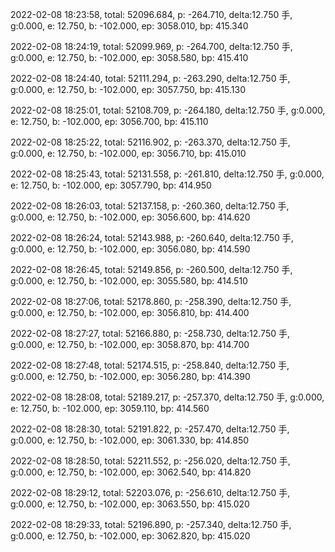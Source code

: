 2022-02-08 18:23:58, total: 52096.684, p: -264.710, delta:12.750 手, g:0.000, e: 12.750, b: -102.000, ep: 3058.010, bp: 415.340

2022-02-08 18:24:19, total: 52099.969, p: -264.700, delta:12.750 手, g:0.000, e: 12.750, b: -102.000, ep: 3058.580, bp: 415.410

2022-02-08 18:24:40, total: 52111.294, p: -263.290, delta:12.750 手, g:0.000, e: 12.750, b: -102.000, ep: 3057.750, bp: 415.130

2022-02-08 18:25:01, total: 52108.709, p: -264.180, delta:12.750 手, g:0.000, e: 12.750, b: -102.000, ep: 3056.700, bp: 415.110

2022-02-08 18:25:22, total: 52116.902, p: -263.370, delta:12.750 手, g:0.000, e: 12.750, b: -102.000, ep: 3056.710, bp: 415.010

2022-02-08 18:25:43, total: 52131.558, p: -261.810, delta:12.750 手, g:0.000, e: 12.750, b: -102.000, ep: 3057.790, bp: 414.950

2022-02-08 18:26:03, total: 52137.158, p: -260.360, delta:12.750 手, g:0.000, e: 12.750, b: -102.000, ep: 3056.600, bp: 414.620

2022-02-08 18:26:24, total: 52143.988, p: -260.640, delta:12.750 手, g:0.000, e: 12.750, b: -102.000, ep: 3056.080, bp: 414.590

2022-02-08 18:26:45, total: 52149.856, p: -260.500, delta:12.750 手, g:0.000, e: 12.750, b: -102.000, ep: 3055.580, bp: 414.510

2022-02-08 18:27:06, total: 52178.860, p: -258.390, delta:12.750 手, g:0.000, e: 12.750, b: -102.000, ep: 3056.810, bp: 414.400

2022-02-08 18:27:27, total: 52166.880, p: -258.730, delta:12.750 手, g:0.000, e: 12.750, b: -102.000, ep: 3058.870, bp: 414.700

2022-02-08 18:27:48, total: 52174.515, p: -258.840, delta:12.750 手, g:0.000, e: 12.750, b: -102.000, ep: 3056.280, bp: 414.390

2022-02-08 18:28:08, total: 52189.217, p: -257.370, delta:12.750 手, g:0.000, e: 12.750, b: -102.000, ep: 3059.110, bp: 414.560

2022-02-08 18:28:30, total: 52191.822, p: -257.470, delta:12.750 手, g:0.000, e: 12.750, b: -102.000, ep: 3061.330, bp: 414.850

2022-02-08 18:28:50, total: 52211.552, p: -256.020, delta:12.750 手, g:0.000, e: 12.750, b: -102.000, ep: 3062.540, bp: 414.820

2022-02-08 18:29:12, total: 52203.076, p: -256.610, delta:12.750 手, g:0.000, e: 12.750, b: -102.000, ep: 3063.550, bp: 415.020

2022-02-08 18:29:33, total: 52196.890, p: -257.340, delta:12.750 手, g:0.000, e: 12.750, b: -102.000, ep: 3062.820, bp: 415.020